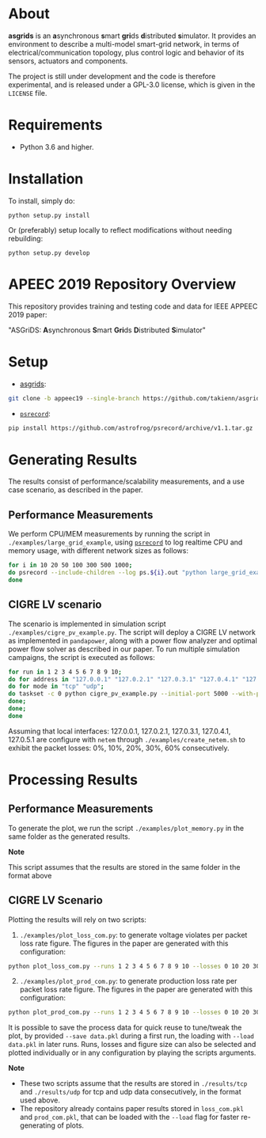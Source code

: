 # About
**asgrids** is an **a**synchronous **s**mart **gri**ds **d**istributed **s**imulator. It provides an environment to describe a multi-model smart-grid network, in terms of electrical/communication topology, plus control logic and behavior of its sensors, actuators and components.

The project is still under development and the code is therefore experimental, and is released under a GPL-3.0 license, which is given in the ``LICENSE`` file.

# Requirements
- Python 3.6 and higher.

# Installation
To install, simply do:

``python setup.py install``

Or (preferably) setup locally to reflect modifications without needing rebuilding:

``python setup.py develop``

# APEEC 2019 Repository Overview
This repository provides training and testing code and data for IEEE APPEEC 2019 paper:

"ASGriDS: **A**synchronous **S**mart **Gri**ds **D**istributed **S**imulator"

# Setup
- [asgrids](https://github.com/takienn/asgrids): 
```bash
git clone -b appeec19 --single-branch https://github.com/takienn/asgrids.git
```
- [`psrecord`](https://github.com/astrofrog/psrecord):
```bash
pip install https://github.com/astrofrog/psrecord/archive/v1.1.tar.gz
```

<a id="appeec"></a>
# Generating Results
The results consist of performance/scalability measurements, and a use case scenario, as described in the paper.
<a id="perf"></a>
## Performance Measurements
We perform CPU/MEM measurements by running the script in `./examples/large_grid_example`, using [`psrecord`](https://github.com/astrofrog/psrecord) to log realtime CPU and memory usage, with different network sizes as follows:
```bash
for i in 10 20 50 100 300 500 1000; 
do psrecord --include-children --log ps.${i}.out "python large_grid_example.py --pp --sim-time 30 --pp-cycle 0 --case case300 --nodes $i"; 
done
```

<a id="cigre"></a>
## CIGRE LV scenario
The scenario is implemented in simulation script `./examples/cigre_pv_example.py`.
The script will deploy a CIGRE LV network as implemented in `pandapower`, along with a power flow analyzer and optimal power flow solver as described in our paper.
To run multiple simulation campaigns, the script is executed as follows:

```bash
for run in 1 2 3 4 5 6 7 8 9 10; 
do for address in "127.0.0.1" "127.0.2.1" "127.0.3.1" "127.0.4.1" "127.0.5.1"; 
do for mode in "tcp" "udp"; 
do taskset -c 0 python cigre_pv_example.py --initial-port 5000 --with-pv --optimize --optimize-cycle 3 --optimizer opf --address $address --max-vm 1.05 --mode $mode --output "./results/${mode}/sim.${optimizer}.${address}loss.${run}.log"; 
done; 
done;
done
```

Assuming that local interfaces: 127.0.0.1, 127.0.2.1, 127.0.3.1, 127.0.4.1, 127.0.5.1 are configure with `netem` through `./examples/create_netem.sh` to exhibit the packet losses: 0%, 10%, 20%, 30%, 60% consecutively.

# Processing Results
## Performance Measurements
To generate the plot, we run the script `./examples/plot_memory.py` in the same folder as the generated results.

**Note**

This script assumes that the results are stored in the same folder in the format above

## CIGRE LV Scenario
Plotting the results will rely on two scripts: 

1. `./examples/plot_loss_com.py`: to generate voltage violates per packet loss rate figure.
The figures in the paper are generated with this configuration:
```bash
python plot_loss_com.py --runs 1 2 3 4 5 6 7 8 9 10 --losses 0 10 20 30 60 --output bars_loss.png --results ./results/ --width 0.5 --figsize 8 4
```
2. `./examples/plot_prod_com.py`: to generate production loss rate per packet loss rate figure.
The figures in the paper are generated with this configuration:
```bash
python plot_prod_com.py --runs 1 2 3 4 5 6 7 8 9 10 --losses 0 10 20 30 60 --output bars_loss.png --results ./results/ --width 0.5 --figsize 8 4
```
    
    
It is possible to save the process data for quick reuse to tune/tweak the plot, by provided `--save data.pkl` during a first run, the loading with `--load data.pkl` in later runs. Runs, losses and figure size can also be selected and plotted individually or in any configuration by playing the scripts arguments.

**Note**

- These two scripts assume that the results are stored in `./results/tcp` and `./results/udp` for tcp and udp data consecutively, in the format used above.
- The repository already contains paper results stored in ``loss_com.pkl`` and ``prod_com.pkl``, that can be loaded with the ``--load`` flag for faster re-generating of plots.
